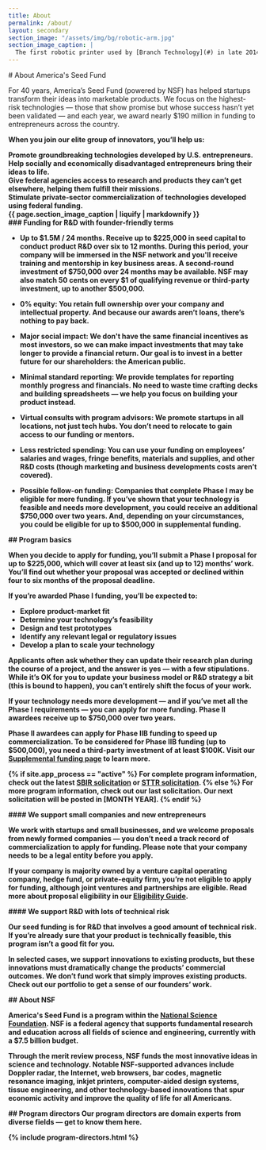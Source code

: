 ```yaml
---
title: About
permalink: /about/
layout: secondary
section_image: "/assets/img/bg/robotic-arm.jpg"
section_image_caption: |
  The first robotic printer used by [Branch Technology](#) in late 2014 to develop the initial proof of concept for CFAB® prior to SBIR Phase I research.
---
```

<section class="section-header background-light-blue">
<div class="usa-section usa-content usa-grid">
<div class="usa-width-one-whole" markdown="1">
# About America's Seed Fund

For 40 years, America’s Seed Fund (powered by NSF) has helped startups transform their ideas into marketable products. We focus on the highest-risk technologies — those that show promise but whose success hasn’t yet been validated — and each year, we award nearly $190 million in funding to entrepreneurs across the country.

</div>
</div>
</section>
<section class="usa-section-tight-top background-light-blue">
<div class="usa-content usa-grid">
<div class="usa-width-one-whole" markdown="1">

<strong>When you join our elite group of innovators, you’ll help us:<strong>

</div>
</div>
<div class="usa-section usa-section-tight-top usa-content usa-grid">
<div class="usa-width-one-fourth" markdown="1">
Promote groundbreaking technologies developed by U.S. entrepreneurs.
</div>
<div class="usa-width-one-fourth" markdown="1">
Help socially and economically disadvantaged entrepreneurs bring their ideas to life.
</div>
<div class="usa-width-one-fourth" markdown="1">
Give federal agencies access to research and products they can’t get elsewhere, helping them fulfill their missions.
</div>
<div class="usa-width-one-fourth" markdown="1">
Stimulate private-sector commercialization of technologies developed using federal funding.
</div>
</div>
</section>
<section class="section-background-image">
  <div class="usa-grid">
    <div class="usa-width-one-third">
      <div class="caption">{{ page.section_image_caption | liquify | markdownify }}</div>
    </div>
  </div>
</section>
<section class="background-light-blue">
<div class="usa-section usa-content usa-grid" markdown="1">
<div class="usa-width-one-third" markdown="1">
### Funding for R&D with founder-friendly terms
</div>

<div class="usa-width-two-thirds" markdown="1">

- **Up to $1.5M / 24 months.** Receive up to $225,000 in seed capital to conduct product R&D over six to 12 months. During this period, your company will be immersed in the NSF network and you'll receive training and mentorship in key business areas. A second-round investment of $750,000 over 24 months may be available. NSF may also match 50 cents on every $1 of qualifying revenue or third-party investment, up to another $500,000.

- **0% equity**: You retain full ownership over your company and intellectual property. And because our awards aren’t loans, there’s nothing to pay back.

- **Major social impact**: We don't have the same financial incentives as most investors, so we can make impact investments that may take longer to provide a financial return. Our goal is to invest in a better future for our shareholders: the American public.

- **Minimal standard reporting**: We provide templates for reporting monthly progress and financials. No need to waste time crafting decks and building spreadsheets — we help you focus on building your product instead.

- **Virtual consults with program advisors**: We promote startups in all locations, not just tech hubs. You don’t need to relocate to gain access to our funding or mentors.

- **Less restricted spending**: You can use your funding on employees’ salaries and wages, fringe benefits, materials and supplies, and other R&D costs (though marketing and business developments costs aren’t covered).

- **Possible follow-on funding**: Companies that complete Phase I may be eligible for more funding. If you’ve shown that your technology is feasible and needs more development, you could receive an additional $750,000 over two years. And, depending on your circumstances, you could be eligible for up to $500,000 in supplemental funding.
</div>
</div>
</section>
<section class="background-white">
<div class="usa-section usa-content usa-grid" markdown="1">
## Program basics

When you decide to apply for funding, you’ll submit a Phase I proposal for up to $225,000, which will cover at least six (and up to 12) months’ work. You’ll find out whether your proposal was accepted or declined within four to six months of the proposal deadline.

If you’re awarded Phase I funding, you’ll be expected to:

- Explore product-market fit
- Determine your technology’s feasibility
- Design and test prototypes
- Identify any relevant legal or regulatory issues
- Develop a plan to scale your technology

Applicants often ask whether they can update their research plan during the course of a project, and the answer is yes — with a few stipulations. While it’s OK for you to update your business model or R&D strategy a bit (this is bound to happen), you can’t entirely shift the focus of your work.

If your technology needs more development — and if you’ve met all the Phase I requirements — you can apply for more funding. Phase II awardees receive up to $750,000 over two years.

Phase II awardees can apply for Phase IIB funding to speed up commercialization. To be considered for Phase IIB funding (up to $500,000), you need a third-party investment of at least $100K. Visit our [Supplemental funding page](https://www.nsf.gov/eng/iip/sbir/Supplement/) to learn more.

{% if site.app_process == "active" %}
For complete program information, check out the latest [SBIR solicitation]() or [STTR solicitation]().
{% else %}
For more program information, check out our last solicitation. Our next solicitation will be posted in [MONTH YEAR].
{% endif %}
</div>
</section>
<section class="background-light-neutral">
<div class="usa-section usa-content usa-grid" >
<div class="usa-width-one-half" markdown="1">
#### We support small companies and new entrepreneurs

We work with startups and small businesses, and we welcome proposals from newly formed companies — you don’t need a track record of commercialization to apply for funding. Please note that your company needs to be a legal entity before you apply.

If your company is majority owned by a venture capital operating company, hedge fund, or private-equity firm, you’re not eligible to apply for funding, although joint ventures and partnerships are eligible. Read more about proposal eligibility in our [Eligibility Guide](https://www.sbir.gov/faqs/eligibility-requirements).
</div>
<div class="usa-width-one-half" markdown="1">
#### We support R&D with lots of technical risk

Our seed funding is for R&D that involves a good amount of technical risk. If you’re already sure that your product is technically feasible, this program isn’t a good fit for you.

In selected cases, we support innovations to existing products, but these innovations must dramatically change the products’ commercial outcomes. We don’t fund work that simply improves existing products. Check out our portfolio to get a sense of our founders’ work.
</div>
</div>
</section>
<section class="background-light-blue">
<div class="usa-section usa-content usa-grid" markdown="1">
## About NSF

America's Seed Fund is a program within the [National Science Foundation](https://www.nsf.gov/). NSF is a federal agency that supports fundamental research and education across all fields of science and engineering, currently with a $7.5 billion budget.

Through the merit review process, NSF funds the most innovative ideas in science and technology. Notable NSF-supported advances include Doppler radar, the Internet, web browsers, bar codes, magnetic resonance imaging, inkjet printers, computer-aided design systems, tissue engineering, and other technology-based innovations that spur economic activity and improve the quality of life for all Americans.
</div>
</section>
<section class="background-white">
<div class="usa-section usa-content usa-grid" markdown="1">
## Program directors
Our program directors are domain experts from diverse fields — get to know them here.

{% include program-directors.html %}
</div>
</section>
